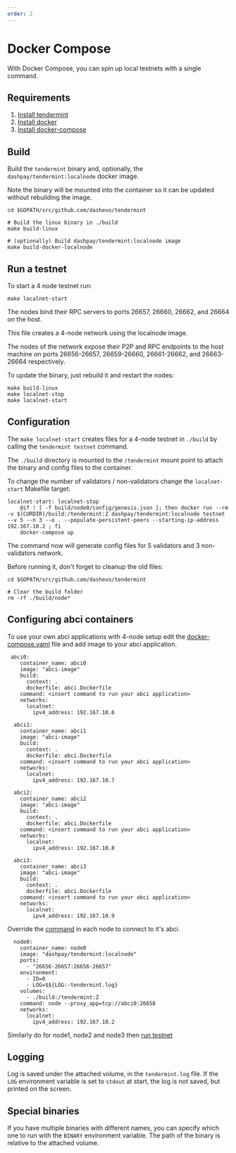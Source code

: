 ```yaml
---
order: 2
---
```


# Docker Compose

With Docker Compose, you can spin up local testnets with a single command.

## Requirements

1. [Install tendermint](../introduction/install.md)
2. [Install docker](https://docs.docker.com/engine/installation/)
3. [Install docker-compose](https://docs.docker.com/compose/install/)

## Build

Build the `tendermint` binary and, optionally, the `dashpay/tendermint:localnode`
docker image.

Note the binary will be mounted into the container so it can be updated without
rebuilding the image.

```
cd $GOPATH/src/github.com/dashevo/tendermint

# Build the linux binary in ./build
make build-linux

# (optionally) Build dashpay/tendermint:localnode image
make build-docker-localnode
```

## Run a testnet

To start a 4 node testnet run:

```
make localnet-start
```

The nodes bind their RPC servers to ports 26657, 26660, 26662, and 26664 on the
host.

This file creates a 4-node network using the localnode image.

The nodes of the network expose their P2P and RPC endpoints to the host machine
on ports 26656-26657, 26659-26660, 26661-26662, and 26663-26664 respectively.

To update the binary, just rebuild it and restart the nodes:

```
make build-linux
make localnet-stop
make localnet-start
```

## Configuration

The `make localnet-start` creates files for a 4-node testnet in `./build` by
calling the `tendermint testnet` command.

The `./build` directory is mounted to the `/tendermint` mount point to attach
the binary and config files to the container.

To change the number of validators / non-validators change the `localnet-start` Makefile target:

```
localnet-start: localnet-stop
	@if ! [ -f build/node0/config/genesis.json ]; then docker run --rm -v $(CURDIR)/build:/tendermint:Z dashpay/tendermint:localnode testnet --v 5 --n 3 --o . --populate-persistent-peers --starting-ip-address 192.167.10.2 ; fi
	docker-compose up
```

The command now will generate config files for 5 validators and 3
non-validators network.

Before running it, don't forget to cleanup the old files:

```
cd $GOPATH/src/github.com/dashevo/tendermint

# Clear the build folder
rm -rf ./build/node*
```

## Configuring abci containers

To use your own abci applications with 4-node setup edit the [docker-compose.yaml](https://github.com/tendermint/tendermint/blob/master/docker-compose.yml) file and add image to your abci application.

```
 abci0:
    container_name: abci0
    image: "abci-image"
    build:
      context: .
      dockerfile: abci.Dockerfile
    command: <insert command to run your abci application>
    networks:
      localnet:
        ipv4_address: 192.167.10.6

  abci1:
    container_name: abci1
    image: "abci-image"
    build:
      context: .
      dockerfile: abci.Dockerfile
    command: <insert command to run your abci application>
    networks:
      localnet:
        ipv4_address: 192.167.10.7

  abci2:
    container_name: abci2
    image: "abci-image"
    build:
      context: .
      dockerfile: abci.Dockerfile
    command: <insert command to run your abci application>
    networks:
      localnet:
        ipv4_address: 192.167.10.8

  abci3:
    container_name: abci3
    image: "abci-image"
    build:
      context: .
      dockerfile: abci.Dockerfile
    command: <insert command to run your abci application>
    networks:
      localnet:
        ipv4_address: 192.167.10.9

```

Override the [command](https://github.com/tendermint/tendermint/blob/master/networks/local/localnode/Dockerfile#L12) in each node to connect to it's abci.

```
  node0:
    container_name: node0
    image: "dashpay/tendermint:localnode"
    ports:
      - "26656-26657:26656-26657"
    environment:
      - ID=0
      - LOG=$${LOG:-tendermint.log}
    volumes:
      - ./build:/tendermint:Z
    command: node --proxy_app=tcp://abci0:26658
    networks:
      localnet:
        ipv4_address: 192.167.10.2
```

Similarly do for node1, node2 and node3 then [run testnet](https://github.com/tendermint/tendermint/blob/master/docs/networks/docker-compose.md#run-a-testnet)

## Logging

Log is saved under the attached volume, in the `tendermint.log` file. If the
`LOG` environment variable is set to `stdout` at start, the log is not saved,
but printed on the screen.

## Special binaries

If you have multiple binaries with different names, you can specify which one
to run with the `BINARY` environment variable. The path of the binary is relative
to the attached volume.
